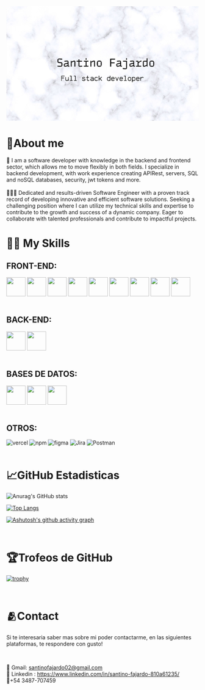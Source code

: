 <img height="300px" width ="100%" src="./ImagenPresentacion.jpg" alt="My cool logo"/>

<br>

<h1>💎About me </h1>
🚀 I am a software developer with knowledge in the backend and frontend sector, which allows me to move flexibly in both fields. I specialize in backend development, with work experience creating APIRest, servers, SQL and noSQL databases, security, jwt tokens and more. 
<br>
<br>
🧑‍🤝‍🧑 Dedicated and results-driven Software Engineer with a proven track record of developing innovative and efficient software solutions. Seeking a challenging position where I can utilize my technical skills and expertise to contribute to the growth and success of a dynamic company. Eager to collaborate with talented professionals and contribute to impactful projects.

<br>

<h1>🧑‍💻 My Skills</h1>

<h2 font-size="40px">FRONT-END:</h2>
<div display="flex" flex-wrap="wrap">
<img width="50px" height = "50px" src="https://images.vexels.com/media/users/3/166383/isolated/lists/6024bc5746d7436c727825dc4fc23c22-icono-de-lenguaje-de-programacion-html.png">
<img width="50px" height = "50px" src="https://cdn-icons-png.flaticon.com/512/5968/5968242.png">
<img width="50px" height = "50px" src="https://images.vexels.com/media/users/3/166403/isolated/lists/a5a33bf3004830a2bd581e9fa65de660-icono-del-lenguaje-de-programacion-javascript.png">
<img width="50px" height = "50px" src="https://cdn.iconscout.com/icon/free/png-256/typescript-1174965.png">
<img width="50px" height = "50px"   src = "https://cdn.iconscout.com/icon/free/png-256/react-4-1175110.png">
<img width="50px" height = "50px"   src = "https://static-00.iconduck.com/assets.00/next-dot-js-icon-256x256-lkn50kli.png">
<img width="50px" height = "50px" src ="https://camo.githubusercontent.com/807a841178a49b85c44b25373873d8c5121ee2711e676a968643dbb642eb1eba/68747470733a2f2f6d69726f2e6d656469756d2e636f6d2f6d61782f3430302f312a59745f6b7867616f567746585f6c4f336c775a506c672e706e67">
<img width="50px" height = "50px" src="https://camo.githubusercontent.com/328dd0b08cb4d61d00f8362daa41fad7421c6f12b28a671f0b353ba98deb4bb9/68747470733a2f2f696d616765732e6f70656e636f6c6c6563746976652e636f6d2f6368616b72612d75692d70726f2f363162643164642f6c6f676f2f3235362e706e67">
<img width="50px" height = "50px" src="https://img.icons8.com/color/480/redux.png">
</div>

<br>

<h2 font-size="40px">BACK-END:</h2>
<div display="flex" flex-wrap="wrap">
<img width="50px" height = "50px" src="https://cdn.iconscout.com/icon/free/png-256/node-js-1174925.png">
<img width="50px" height = "50px" src="https://camo.githubusercontent.com/b781e4e3cb62aea137020cdcffd9bcebc1a28ad24131af05515c3cb4dfc20fe5/68747470733a2f2f69322e77702e636f6d2f7777772e6d656d656e746f746563682e696e2f6173736574732f696d616765732f69636f6e732f657870726573732e706e67">
</div>

<br>

<h2 font-size="40px">BASES DE DATOS:</h2>
<div display="flex" flex-wrap="wrap">
<img width="50px" height = "50px" src="https://icons-for-free.com/download-icon-Prisma-1324888754378428488_256.ico">
<img width="50px" height = "50px" src="https://images.opencollective.com/sequelize/5974b6b/logo/256.png">
<img width="50px" height = "50px" src="https://cdn.iconscout.com/icon/free/png-256/postgresql-11-1175122.png">
</div>

<br>

<h2 font-size="40px">OTROS:</h2>
<div  display="flex" flex-wrap="wrap">
<img alt="vercel" width="50px" height = "50px" src="https://i.pinimg.com/favicons/c38fa951eee1634b5661858134360485f5da9059ad595e5138ed6b81.ico?c630728794e72bd1065df7b6d28b3852">
<img alt="npm" width="50px" height = "50px" src="https://camo.githubusercontent.com/fab4b59769d82f5e3b02ab2188ff6a6935cfbc09da3b39deb7c99acbf464e30f/68747470733a2f2f696d672e69636f6e73382e636f6d2f636f6c6f722f3435322f6e706d2e706e67">
<img alt ="figma" width="50px" height = "50px" src="https://cdn-icons-png.flaticon.com/128/5968/5968701.png">
<img alt ="Jira" width="50px" height = "50px" src="https://leadgenapp.io/wp-content/uploads/2022/03/ea4a5ee38c7a088e243745dd0b851784.png">
<img alt ="Postman" width="50px" height = "50px" src="https://cdn.icon-icons.com/icons2/3053/PNG/128/postman_macos_bigsur_icon_189815.png">
</div>

<br>


<h1 font-size="40px">📈GitHub Estadisticas</h1>

<div display="flex" flex-wrap="wrap">

![Anurag's GitHub stats](https://github-readme-stats.vercel.app/api?username=SantinoFajardo&show_icons=true&theme=swift)

[![Top Langs](https://github-readme-stats.vercel.app/api/top-langs/?username=SantinoFajardo&langs_count=10)](https://github.com/SantinoFajardo/github-readme-stats)
</div>


[![Ashutosh's github activity graph](https://activity-graph.herokuapp.com/graph?username=SantinoFajardo&theme=high-contrast)](https://github.com/SantinoFajardo/github-readme-activity-graph)

<br>

<h1 font-size="40px">🏆Trofeos de GitHub</h1>

[![trophy](https://github-profile-trophy.vercel.app/?username=SantinoFajardo&theme=onedark)](https://github.com/SantinoFajardo/github-profile-trophy)

<br>

<h1>🫂Contact</h1>

Si te interesaria saber mas sobre mi poder contactarme, en las siguientes plataformas, te respondere con gusto!

<br>

🔗 Gmail: santinofajardo02@gmail.com <br>
🔗 Linkedin : https://www.linkedin.com/in/santino-fajardo-810a61235/ <br>
📱+54 3487-707459





